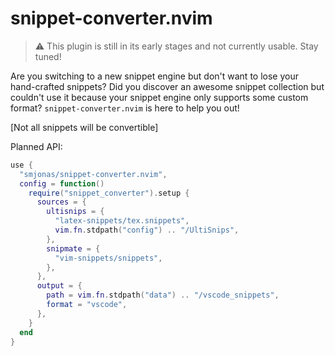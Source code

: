 # snippet-converter.nvim

> :warning: This plugin is still in its early stages and not currently usable. Stay tuned!

Are you switching to a new snippet engine but don't want to lose your hand-crafted snippets?
Did you discover an awesome snippet collection but couldn't use it because your snippet engine
only supports some custom format? `snippet-converter.nvim` is here to help you out!

[Not all snippets will be convertible]

Planned API:
```lua
use {
  "smjonas/snippet-converter.nvim",
  config = function()
    require("snippet_converter").setup {
      sources = {
        ultisnips = {
          "latex-snippets/tex.snippets",
          vim.fn.stdpath("config") .. "/UltiSnips",
        },
        snipmate = {
          "vim-snippets/snippets",
        },
      },
      output = {
        path = vim.fn.stdpath("data") .. "/vscode_snippets",
        format = "vscode",
      },
    }
  end
}
```
